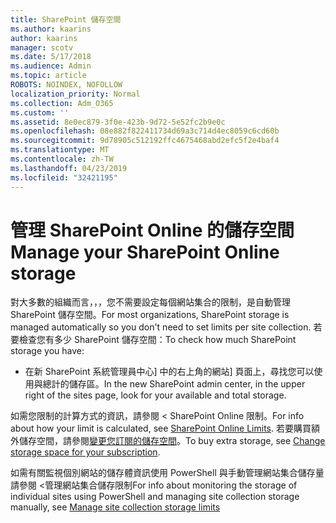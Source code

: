 ```yaml
---
title: SharePoint 儲存空間
ms.author: kaarins
author: kaarins
manager: scotv
ms.date: 5/17/2018
ms.audience: Admin
ms.topic: article
ROBOTS: NOINDEX, NOFOLLOW
localization_priority: Normal
ms.collection: Adm_O365
ms.custom: ''
ms.assetid: 8e0ec879-3f0e-423b-9d72-5e52fc2b9e0c
ms.openlocfilehash: 08e882f822411734d69a3c714d4ec8059c6cd60b
ms.sourcegitcommit: 9d78905c512192ffc4675468abd2efc5f2e4baf4
ms.translationtype: MT
ms.contentlocale: zh-TW
ms.lasthandoff: 04/23/2019
ms.locfileid: "32421195"
---
```

# <a name="manage-your-sharepoint-online-storage"></a><span data-ttu-id="48c93-102">管理 SharePoint Online 的儲存空間</span><span class="sxs-lookup"><span data-stu-id="48c93-102">Manage your SharePoint Online storage</span></span>

<span data-ttu-id="48c93-103">對大多數的組織而言，，，您不需要設定每個網站集合的限制，是自動管理 SharePoint 儲存空間。</span><span class="sxs-lookup"><span data-stu-id="48c93-103">For most organizations, SharePoint storage is managed automatically so you don't need to set limits per site collection.</span></span> <span data-ttu-id="48c93-104">若要檢查您有多少 SharePoint 儲存空間：</span><span class="sxs-lookup"><span data-stu-id="48c93-104">To check how much SharePoint storage you have:</span></span>
  
- <span data-ttu-id="48c93-105">在新 SharePoint 系統管理員中心] 中的右上角的網站] 頁面上，尋找您可以使用與總計的儲存區。</span><span class="sxs-lookup"><span data-stu-id="48c93-105">In the new SharePoint admin center, in the upper right of the sites page, look for your available and total storage.</span></span>
    
<span data-ttu-id="48c93-106">如需您限制的計算方式的資訊，請參閱 < <b0>SharePoint Online 限制</b0>。</span><span class="sxs-lookup"><span data-stu-id="48c93-106">For info about how your limit is calculated, see [SharePoint Online Limits](https://go.microsoft.com/fwlink/p/?LinkID=856113).</span></span> <span data-ttu-id="48c93-107">若要購買額外儲存空間，請參閱[變更您訂閱的儲存空間](https://go.microsoft.com/fwlink/?linkid=866428)。</span><span class="sxs-lookup"><span data-stu-id="48c93-107">To buy extra storage, see [Change storage space for your subscription](https://go.microsoft.com/fwlink/?linkid=866428).</span></span>
  
<span data-ttu-id="48c93-108">如需有關監視個別網站的儲存體資訊使用 PowerShell 與手動管理網站集合儲存量請參閱 <<c0>管理網站集合儲存限制</span><span class="sxs-lookup"><span data-stu-id="48c93-108">For info about monitoring the storage of individual sites using PowerShell and managing site collection storage manually, see [Manage site collection storage limits](https://go.microsoft.com/fwlink/?linkid=867833)</span></span>
  

